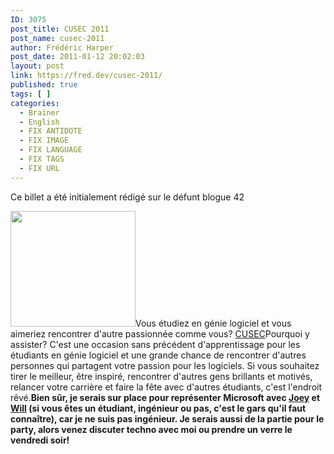 ```yaml
---
ID: 3075
post_title: CUSEC 2011
post_name: cusec-2011
author: Frédéric Harper
post_date: 2011-01-12 20:02:03
layout: post
link: https://fred.dev/cusec-2011/
published: true
tags: [ ]
categories:
  - Brainer
  - English
  - FIX ANTIDOTE
  - FIX IMAGE
  - FIX LANGUAGE
  - FIX TAGS
  - FIX URL
---
```

<div id="deadblog">
  Ce billet a été initialement rédigé sur le défunt blogue 42
</div>

<img title="cusec" src="http://fred.dev/wp-content/uploads/2011/01/cusec.jpg" alt="" width="200" height="185" />Vous étudiez en génie logiciel et vous aimeriez rencontrer d'autre passionnée comme vous? [CUSEC][1]Pourquoi y assister? C'est une occasion sans précédent d'apprentissage pour les étudiants en génie logiciel et une grande chance de rencontrer d'autres personnes qui partagent votre passion pour les logiciels. Si vous souhaitez tirer le meilleur, être inspiré, rencontrer d'autres gens brillants et motivés, relancer votre carrière et faire la fête avec d'autres étudiants, c'est l'endroit rêvé.**Bien sûr, je serais sur place pour représenter Microsoft avec [Joey][2] et [Will][3] (si vous êtes un étudiant, ingénieur ou pas, c'est le gars qu'il faut connaître), car je ne suis pas ingénieur. Je serais aussi de la partie pour le party, alors venez discuter techno avec moi ou prendre un verre le vendredi soir!**

 [1]: https://2011.cusec.net "Site Web de CUSEC"
 [2]: https://www.joeydevilla.com/ "Blogue de Joey DeVilla"
 [3]: https://twitter.com/sweetiewill "Compte Twitter de Will Hoang"